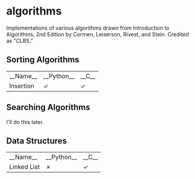 # algorithms
Implementations of various algorithms drawn from Introduction to Algorithms, 2nd Edition by Cormen, Leiserson, Rivest, and Stein.
Credited as "CLRS."

## Sorting Algorithms
<table>
    <tr>
        <td>__Name__</td>
        <td>__Python__</td>
        <td>__C__</td>
    </tr>
    <tr>
        <td>Insertion</td>
        <td>&#x2713;</td>
        <td>&#x2713;</td>
    </tr>
</table>

## Searching Algorithms
I'll do this later.

## Data Structures
<table>
    <tr>
        <td>__Name__</td>
        <td>__Python__</td>
        <td>__C__</td>
    </tr>
    <tr>
        <td>Linked List</td>
        <td>&#x2717;</td>
        <td>&#x2713;</td>
    </tr>
</table>
